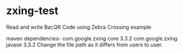 # zxing-test
Read and write Bar,QR Code using Zebra Crossing example

maven dependencies- 
<dependency>
			<groupId>com.google.zxing</groupId>
			<artifactId>core</artifactId>
			<version>3.3.2</version>
		</dependency>
		<dependency>
			<groupId>com.google.zxing</groupId>
			<artifactId>javase</artifactId>
			<version>3.3.2</version>
		</dependency>
Change the file path as it differs from users to user.
